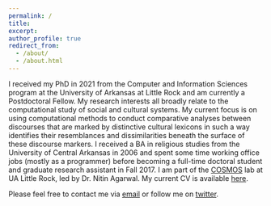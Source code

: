 ```yaml
---
permalink: /
title: 
excerpt: 
author_profile: true
redirect_from: 
  - /about/
  - /about.html
---
```


I received my PhD in 2021 from the Computer and Information Sciences program at the University of Arkansas at Little Rock and am currently a Postdoctoral Fellow. My research interests all broadly relate to the computational study of social and cultural systems. My current focus is on using computational methods to conduct comparative analyses between discourses that are marked by distinctive cultural lexicons in such a way identifies their resemblances and dissimilarities beneath the surface of these discourse markers. I received a BA in religious studies from the University of Central Arkansas in 2006 and spent some time working office jobs (mostly as a programmer) before becoming a full-time doctoral student and graduate research assistant in Fall 2017. I am part of the [COSMOS](http://cosmos.ualr.edu/) lab at UA Little Rock, led by Dr. Nitin Agarwal. My current CV is available [here](http://zacharykstine.github.io/files/20210317_cv.pdf).

Please feel free to contact me via [email](mailto:zkstine@ualr.edu) or follow me on [twitter](http://twitter.com/zacharykstine).

